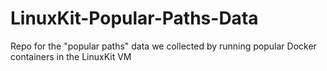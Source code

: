 # LinuxKit-Popular-Paths-Data
Repo for the "popular paths" data we collected by running popular Docker containers in the LinuxKit VM

